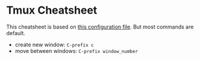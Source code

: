 # Tmux Cheatsheet

This cheatsheet is based on [this configuration file](https://github.com/leouchoa/.dotfiles). But most commands are default.


- create new window: `C-prefix c`
- move between windows: `C-prefix window_number`

